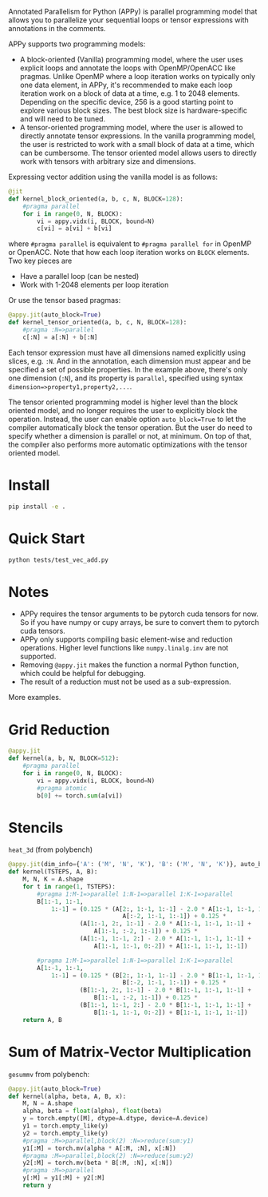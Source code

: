 Annotated Parallelism for Python (APPy) is parallel programming model that allows you to parallelize your sequential loops or tensor expressions with annotations in the comments.

APPy supports two programming models:

- A block-oriented (Vanilla) programming model, where the user uses explicit loops and annotate the loops with OpenMP/OpenACC like pragmas. Unlike OpenMP where a loop iteration works on typically only one data element, in APPy, it's recommended to make each loop iteration work on a block of data at a time, e.g. 1 to 2048 elements. Depending on the specific device, 256 is a good starting point to explore various block sizes. The best block size is hardware-specific and will need to be tuned.
- A tensor-oriented programming model, where the user is allowed to directly annotate tensor expressions. In the vanilla programming model, the user is restricted to work with a small block of data at a time, which can be cumbersome. The tensor oriented model allows users to directly work with tensors with arbitrary size and dimensions. 

Expressing vector addition using the vanilla model is as follows:

```python
@jit
def kernel_block_oriented(a, b, c, N, BLOCK=128):
    #pragma parallel
    for i in range(0, N, BLOCK):  
        vi = appy.vidx(i, BLOCK, bound=N)
        c[vi] = a[vi] + b[vi]
```
where `#pragma parallel` is equivalent to `#pragma parallel for` in OpenMP or OpenACC. Note that how each loop iteration works on `BLOCK` elements. Two key pieces are
* Have a parallel loop (can be nested)
* Work with 1-2048 elements per loop iteration


Or use the tensor based pragmas:
```python
@appy.jit(auto_block=True)
def kernel_tensor_oriented(a, b, c, N, BLOCK=128):
    #pragma :N=>parallel
    c[:N] = a[:N] + b[:N]
```
Each tensor expression must have all dimensions named explicitly using slices, e.g. `:N`. And in the annotation, each dimension must appear and be specified a set of possible properties. In the example above, there's only one dimension (`:N`), and its property is `parallel`, specified using syntax `dimension=>property1,property2,...`.

The tensor oriented programming model is higher level than the block oriented model, and no longer requires the user to explicitly block the operation. Instead, the user can enable option `auto_block=True` to let the compiler automatically block the tensor operation. But the user do need to specify whether a dimension is parallel or not, at minimum. On top of that, the compiler also performs more automatic optimizations with the tensor oriented model.

# Install

```bash
pip install -e .
```

# Quick Start

```bash
python tests/test_vec_add.py
```

# Notes

* APPy requires the tensor arguments to be pytorch cuda tensors for now. So if you have
numpy or cupy arrays, be sure to convert them to pytorch cuda tensors.
* APPy only supports compiling basic element-wise and reduction operations. Higher level functions like `numpy.linalg.inv` are not supported.
* Removing `@appy.jit` makes the function a normal Python function, which
could be helpful for debugging.
* The result of a reduction must not be used as a sub-expression.


More examples.

# Grid Reduction

```python
@appy.jit
def kernel(a, b, N, BLOCK=512):
    #pragma parallel
    for i in range(0, N, BLOCK):  
        vi = appy.vidx(i, BLOCK, bound=N)
        #pragma atomic
        b[0] += torch.sum(a[vi])
```


# Stencils

`heat_3d` (from polybench)
```python
@appy.jit(dim_info={'A': ('M', 'N', 'K'), 'B': ('M', 'N', 'K')}, auto_block=True)
def kernel(TSTEPS, A, B):
    M, N, K = A.shape
    for t in range(1, TSTEPS):
        #pragma 1:M-1=>parallel 1:N-1=>parallel 1:K-1=>parallel
        B[1:-1, 1:-1,
            1:-1] = (0.125 * (A[2:, 1:-1, 1:-1] - 2.0 * A[1:-1, 1:-1, 1:-1] +
                                A[:-2, 1:-1, 1:-1]) + 0.125 *
                    (A[1:-1, 2:, 1:-1] - 2.0 * A[1:-1, 1:-1, 1:-1] +
                        A[1:-1, :-2, 1:-1]) + 0.125 *
                    (A[1:-1, 1:-1, 2:] - 2.0 * A[1:-1, 1:-1, 1:-1] +
                        A[1:-1, 1:-1, 0:-2]) + A[1:-1, 1:-1, 1:-1])

        #pragma 1:M-1=>parallel 1:N-1=>parallel 1:K-1=>parallel
        A[1:-1, 1:-1,
            1:-1] = (0.125 * (B[2:, 1:-1, 1:-1] - 2.0 * B[1:-1, 1:-1, 1:-1] +
                                B[:-2, 1:-1, 1:-1]) + 0.125 *
                    (B[1:-1, 2:, 1:-1] - 2.0 * B[1:-1, 1:-1, 1:-1] +
                        B[1:-1, :-2, 1:-1]) + 0.125 *
                    (B[1:-1, 1:-1, 2:] - 2.0 * B[1:-1, 1:-1, 1:-1] +
                        B[1:-1, 1:-1, 0:-2]) + B[1:-1, 1:-1, 1:-1])
    return A, B
```

# Sum of Matrix-Vector Multiplication
`gesummv` from polybench:

```python
@appy.jit(auto_block=True)
def kernel(alpha, beta, A, B, x):
    M, N = A.shape
    alpha, beta = float(alpha), float(beta)
    y = torch.empty([M], dtype=A.dtype, device=A.device)
    y1 = torch.empty_like(y)
    y2 = torch.empty_like(y)
    #pragma :M=>parallel,block(2) :N=>reduce(sum:y1)
    y1[:M] = torch.mv(alpha * A[:M, :N], x[:N])
    #pragma :M=>parallel,block(2) :N=>reduce(sum:y2)
    y2[:M] = torch.mv(beta * B[:M, :N], x[:N])
    #pragma :M=>parallel
    y[:M] = y1[:M] + y2[:M]
    return y
```